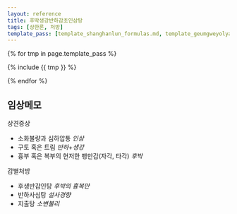 ```yaml
---
layout: reference
title: 후박생강반하감초인삼탕
tags: [상한론, 처방]
template_pass: [template_shanghanlun_formulas.md, template_geumgweyolyag_formulas.md, template_etc_formulas.md]
---
```



{% for tmp in page.template_pass %}

{% include {{ tmp }} %}

{% endfor %}

## 임상메모

상견증상
* 소화불량과 심하압통 _인삼_
* 구토 혹은 트림 _반하+생강_
* 흉부 혹은 복부의 현저한 팽만감(자각, 타각) _후박_

감별처방
* 후생반감인탕 _후박의 흉복만_
* 반하사심탕 _설사경향_
* 지출탕 _소변불리_
